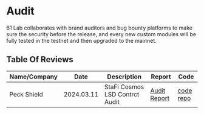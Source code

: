 # Audit

61 Lab collaborates with brand auditors and bug bounty platforms to make sure the security before the release, and every new custom modules will be fully tested in the testnet and then upgraded to the mainnet.

## Table Of Reviews

| Name/Company | Date | Description | Report | Code |
| ------------ | ---- | ----------- | ------ | ----- |
| Peck Shield | 2024.03.11 | StaFi Cosmos LSD Contrct Audit	 | [Audit Report](https://github.com/stafiprotocol/security/tree/main/audits/202403_PeckShield_StaFi_CosmWasm) | [code repo](https://github.com/stafiprotocol/neutron-lsd-contracts/tree/main/contracts)